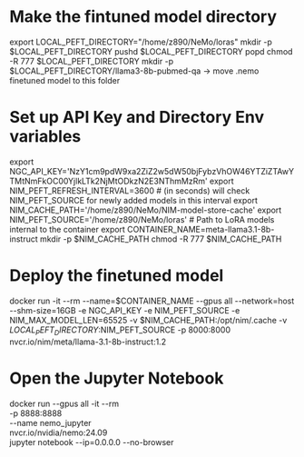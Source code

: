 # Make the fintuned model directory 
export LOCAL_PEFT_DIRECTORY="/home/z890/NeMo/loras"
mkdir -p $LOCAL_PEFT_DIRECTORY
pushd $LOCAL_PEFT_DIRECTORY
popd
chmod -R 777 $LOCAL_PEFT_DIRECTORY
mkdir -p $LOCAL_PEFT_DIRECTORY/llama3-8b-pubmed-qa -> move .nemo finetuned model to this folder

# Set up API Key and Directory Env variables
export NGC_API_KEY='NzY1cm9pdW9xa2ZiZ2w5dW50bjFybzVhOW46YTZiZTAwYTMtNmFkOC00YjlkLTk2NjMtODkzN2E3NThmMzRm'
export NIM_PEFT_REFRESH_INTERVAL=3600  # (in seconds) will check NIM_PEFT_SOURCE for newly added models in this interval
export NIM_CACHE_PATH='/home/z890/NeMo/NIM-model-store-cache'
export NIM_PEFT_SOURCE='/home/z890/NeMo/loras' # Path to LoRA models internal to the container
export CONTAINER_NAME=meta-llama3.1-8b-instruct
mkdir -p $NIM_CACHE_PATH
chmod -R 777 $NIM_CACHE_PATH

# Deploy the finetuned model
docker run -it --rm --name=$CONTAINER_NAME       --gpus all       --network=host       --shm-size=16GB       -e NGC_API_KEY       -e NIM_PEFT_SOURCE  -e NIM_MAX_MODEL_LEN=65525      -v $NIM_CACHE_PATH:/opt/nim/.cache       -v $LOCAL_PEFT_DIRECTORY:$NIM_PEFT_SOURCE    -p 8000:8000   nvcr.io/nim/meta/llama-3.1-8b-instruct:1.2

# Open the Jupyter Notebook 
docker run --gpus all -it --rm \
-p 8888:8888 \
--name nemo_jupyter \
nvcr.io/nvidia/nemo:24.09 \
jupyter notebook --ip=0.0.0.0 --no-browser

